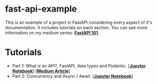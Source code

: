 # fast-api-example
This is an example of a project in FastAPI considering every aspect of it's documentation. It includes tutorials on each section. You can see more information on my medium series: **[FastAPI 101](https://medium.com/@christianguerra_50018/list/fast-api-101-dc8320138c86)**.

# Tutorials
- Part 1: What is an API?, FastAPI, data types and Pydantic. [**[Jupyter Notebook](/jupyter-notebooks/1-python-types.ipynb)**] [**[Medium Article](https://medium.com/@christianguerra_50018/fastapi-101-what-is-an-api-fastapi-data-types-and-pydantic-9e17721daf2b)**]
- Part 2: Concurrency and Async / Await. [**[Jupyter Notebook](/jupyter-notebooks/2-concurrency-and-async-await.ipynb)**]